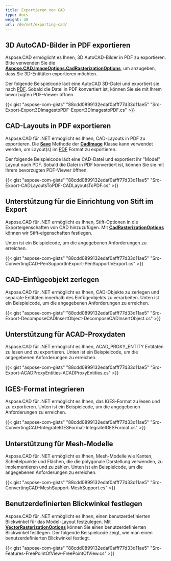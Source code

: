 ```yaml
---
title: Exportieren von CAD
type: docs
weight: 40
url: /de/net/exporting-cad/
---
```


## **3D AutoCAD-Bilder in PDF exportieren**

Aspose.CAD ermöglicht es Ihnen, 3D AutoCAD-Bilder in PDF zu exportieren. Bitte verwenden Sie die [**Aspose.CAD.ImageOptions.CadRasterizationOptions**](https://reference.aspose.com/cad/net/aspose.cad.imageoptions/cadrasterizationoptions), um anzugeben, dass Sie 3D-Entitäten exportieren möchten.

Der folgende Beispielcode lädt eine AutoCAD 3D-Datei und exportiert sie nach [PDF](https://docs.fileformat.com/pdf/). Sobald die Datei in PDF konvertiert ist, können Sie sie mit Ihrem bevorzugten PDF-Viewer öffnen.

{{< gist "aspose-com-gists" "88cdd0899132edaf0afff77d33d11ae5" "Src-Export-Export3DImagestoPDF-Export3DImagestoPDF.cs" >}}

## **CAD-Layouts in PDF exportieren**

Aspose.CAD für .NET ermöglicht es Ihnen, CAD-Layouts in PDF zu exportieren. Die [**Save**](https://reference.aspose.com/cad/net/aspose.cad/image/methods/save/index) Methode der [**CadImage**](https://reference.aspose.com/cad/net/aspose.cad.fileformats.cad/cadimage) Klasse kann verwendet werden, um Layout(s) im [PDF](https://docs.fileformat.com/pdf/) Format zu exportieren.

Der folgende Beispielcode lädt eine CAD-Datei und exportiert ihr "Model" Layout nach PDF. Sobald die Datei in PDF konvertiert ist, können Sie sie mit Ihrem bevorzugten PDF-Viewer öffnen.

{{< gist "aspose-com-gists" "88cdd0899132edaf0afff77d33d11ae5" "Src-Export-CADLayoutsToPDF-CADLayoutsToPDF.cs" >}}

## **Unterstützung für die Einrichtung von Stift im Export**

Aspose.CAD für .NET ermöglicht es Ihnen, Stift-Optionen in die Exporteigenschaften von CAD hinzuzufügen. Mit [**CadRasterizationOptions**](https://reference.aspose.com/cad/net/aspose.cad.imageoptions/cadrasterizationoptions) können wir Stift-eigenschaften festlegen.

Unten ist ein Beispielcode, um die angegebenen Anforderungen zu erreichen.

{{< gist "aspose-com-gists" "88cdd0899132edaf0afff77d33d11ae5" "Src-ConvertingCAD-PenSupportInExport-PenSupportInExport.cs" >}}

## **CAD-Einfügeobjekt zerlegen**

Aspose.CAD für .NET ermöglicht es Ihnen, CAD-Objekte zu zerlegen und separate Entitäten innerhalb des Einfügeobjekts zu verarbeiten. Unten ist ein Beispielcode, um die angegebenen Anforderungen zu erreichen.

{{< gist "aspose-com-gists" "88cdd0899132edaf0afff77d33d11ae5" "Src-Export-DecomposeCADInsertObject-DecomposeCADInsertObject.cs" >}}

## **Unterstützung für ACAD-Proxydaten**

Aspose.CAD für .NET ermöglicht es Ihnen, ACAD_PROXY_ENTITY Entitäten zu lesen und zu exportieren. Unten ist ein Beispielcode, um die angegebenen Anforderungen zu erreichen.

{{< gist "aspose-com-gists" "88cdd0899132edaf0afff77d33d11ae5" "Src-Export-ACADProxyEntities-ACADProxyEntities.cs" >}}

## **IGES-Format integrieren**

Aspose.CAD für .NET ermöglicht es Ihnen, das IGES-Format zu lesen und zu exportieren. Unten ist ein Beispielcode, um die angegebenen Anforderungen zu erreichen.

{{< gist "aspose-com-gists" "88cdd0899132edaf0afff77d33d11ae5" "Src-ConvertingCAD-IntegrateIGESFormat-IntegrateIGESFormat.cs" >}}

## **Unterstützung für Mesh-Modelle**

Aspose.CAD für .NET ermöglicht es Ihnen, Mesh-Modelle wie Kanten, Scheitelpunkte und Flächen, die die polygonale Darstellung verwenden, zu implementieren und zu zählen. Unten ist ein Beispielcode, um die angegebenen Anforderungen zu erreichen.

{{< gist "aspose-com-gists" "88cdd0899132edaf0afff77d33d11ae5" "Src-ConvertingCAD-MeshSupport-MeshSupport.cs" >}}

## **Benutzerdefinierten Blickwinkel festlegen**

Aspose.CAD für .NET ermöglicht es Ihnen, einen benutzerdefinierten Blickwinkel für das Model-Layout festzulegen. Mit [**VectorRasterizationOptions**](https://reference.aspose.com/cad/net/aspose.cad.imageoptions/vectorrasterizationoptions) können Sie einen benutzerdefinierten Blickwinkel festlegen. Der folgende Beispielcode zeigt, wie man einen benutzerdefinierten Blickwinkel festlegt.

{{< gist "aspose-com-gists" "88cdd0899132edaf0afff77d33d11ae5" "Src-Features-FreePointOfView-FreePointOfView.cs" >}}
